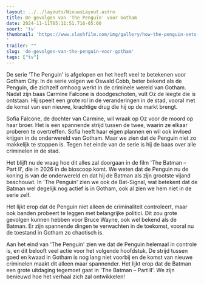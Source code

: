 ```yaml
---
layout: ../../layouts/NieuwsLayout.astro
title: De gevolgen van 'The Penguin' voor Gotham
date: 2024-11-11T05:11:51.716-05:00
soort: 'tv'
thumbnail: 'https://www.slashfilm.com/img/gallery/how-the-penguin-sets-up-the-batman-part-ii/l-intro-1730208590.jpg
'
trailer: ""
slug: 'de-gevolgen-van-the-penguin-voor-gotham'
tags: ["tv"]
---
```


De serie 'The Penguin' is afgelopen en het heeft veel te betekenen voor Gotham
City. In de serie volgen we Oswald Cobb, beter bekend als de Penguin, die
zichzelf omhoog werkt in de criminele wereld van Gotham. Nadat zijn baas Carmine
Falcone is doodgeschoten, vult Oz de leegte die is ontstaan. Hij speelt een
grote rol in de veranderingen in de stad, vooral met de komst van een nieuwe,
krachtige drug die hij op de markt brengt.

Sofia Falcone, de dochter van Carmine, wil wraak op Oz voor de moord op haar
broer. Het is een spannende strijd tussen de twee, waarin ze elkaar proberen te
overtreffen. Sofia heeft haar eigen plannen en wil ook invloed krijgen in de
onderwereld van Gotham. Maar we zien dat de Penguin niet zo makkelijk te stoppen
is. Tegen het einde van de serie is hij de baas over alle criminelen in de stad.

Het blijft nu de vraag hoe dit alles zal doorgaan in de film 'The Batman – Part
II', die in 2026 in de bioscoop komt. We weten dat de Penguin nu de koning is
van de onderwereld en dat hij de Batman als zijn grootste vijand beschouwt. In
'The Penguin' zien we ook de Bat-Signal, wat betekent dat de Batman wel degelijk
nog actief is in Gotham, ook al zien we hem niet in de serie zelf.

Het lijkt erop dat de Penguin niet alleen de criminaliteit controleert, maar ook
banden probeert te leggen met belangrijke politici. Dit zou grote gevolgen
kunnen hebben voor Bruce Wayne, ook wel bekend als de Batman. Er zijn spannende
dingen te verwachten in de toekomst, vooral nu de toestand in Gotham zo
chaotisch is.

Aan het eind van 'The Penguin' zien we dat de Penguin helemaal in controle is,
en dit belooft veel actie voor het volgende hoofdstuk. De strijd tussen goed en
kwaad in Gotham is nog lang niet voorbij en de komst van nieuwe criminelen maakt
dit alleen maar spannender. Het lijkt erop dat de Batman een grote uitdaging
tegemoet gaat in 'The Batman – Part II'. We zijn benieuwd hoe het verhaal zich
zal ontwikkelen!